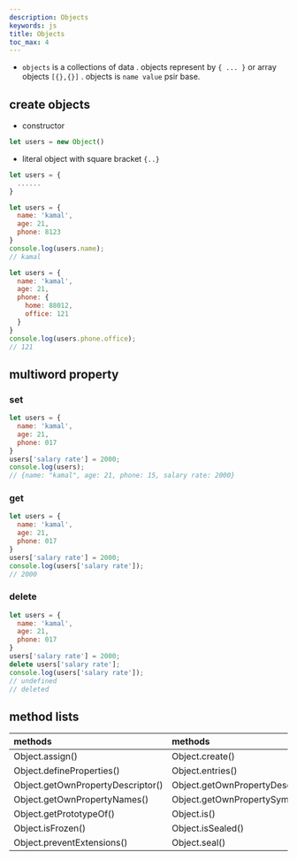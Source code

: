 ```yaml
---
description: Objects
keywords: js
title: Objects
toc_max: 4
---
```


* `objects` is a collections of data . objects represent by `{ ... }` or array objects `[{},{}]` . objects is `name value` psir base.


## create objects

* constructor

```js
let users = new Object()
```

* literal object with  square bracket `{..}`

```js
let users = {
  ......
}
```

```js
let users = {
  name: 'kamal',
  age: 21,
  phone: 8123
}
console.log(users.name);
// kamal
```

```js
let users = {
  name: 'kamal',
  age: 21,
  phone: {
    home: 88012,
    office: 121
  }
}
console.log(users.phone.office);
// 121
```

## multiword property

### set

```js
let users = {
  name: 'kamal',
  age: 21,
  phone: 017
}
users['salary rate'] = 2000;
console.log(users);
// {name: "kamal", age: 21, phone: 15, salary rate: 2000}
```

### get

```js
let users = {
  name: 'kamal',
  age: 21,
  phone: 017
}
users['salary rate'] = 2000;
console.log(users['salary rate']);
// 2000
```

### delete

```js
let users = {
  name: 'kamal',
  age: 21,
  phone: 017
}
users['salary rate'] = 2000;
delete users['salary rate'];
console.log(users['salary rate']);
// undefined
// deleted
```
## method lists

| methods | methods     | methods     |
| :------------- | :------------- |:------------- |
| Object.assign() | Object.create()| Object.defineProperty() |
| Object.defineProperties()|Object.entries()|Object.freeze()|
|Object.getOwnPropertyDescriptor()|Object.getOwnPropertyDescriptors()|.|
|Object.getOwnPropertyNames()|Object.getOwnPropertySymbols()|Object.values()|
|Object.getPrototypeOf()|Object.is()|Object.isExtensible()|
|Object.isFrozen()|Object.isSealed()|Object.keys()|
|Object.preventExtensions()|Object.seal()|Object.setPrototypeOf()|
